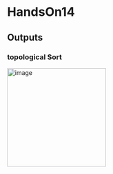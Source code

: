 # HandsOn14
## Outputs
### topological Sort
<img width="229" alt="image" src="https://github.com/snigdhasuram/HandsOn14/assets/156977256/79c2d545-95f4-482f-9ef9-b3ef37ee7940">
